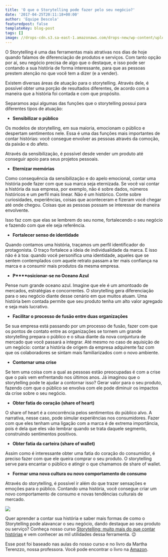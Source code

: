 ```yaml
---
title: 'O que o Storytelling pode fazer pelo seu negócio?'
date: '2017-04-25T20:11:18+00:00'
author: 'Equipe Descola'
featuredpost: false
templateKey: blog-post
tags: []
image: //drops-cdn.s3.sa-east-1.amazonaws.com/drops-new/wp-content/uploads/2017/04/25195437/storytelling-150x150.png
---
```

O Storytelling é uma das ferramentas mais atrativas nos dias de hoje quando falamos de diferenciação de produtos e serviços. Com tanto opção por aí, seu negócio precisa de algo que o destaque, e isso pode ser contando a sua história de forma interessante, para que as pessoas prestem atenção no que você tem a dizer (e a vender).

Existem diversas áreas de atuação para o storytelling. Através dele, é possível obter uma porção de resultados diferentes, de acordo com a maneira que a história foi contada e com que propósito.

Separamos aqui algumas das funções que o storytelling possui para diferentes tipos de atuação:

- **Sensibilizar o público**

Os modelos de storytelling, em sua maioria, emocionam o público e despertam sentimentos nele. Essa é uma das funções mais importantes de contar histórias: você consegue envolver as pessoas através da comoção, da paixão e do afeto.

Através da sensibilização, é possível desde vender um produto até conseguir apoio para seus projetos pessoais.

- **Eternizar memórias**

Como consequência da sensibilização e do apelo emocional, contar uma história pode fazer com que sua marca seja eternizada. Se você vai contar a história da sua empresa, por exemplo, não é sobre dados, números históricos e um perfil mais linear. Não é um histórico. Conte sobre curiosidades, experiências, coisas que aconteceram e fizeram você chegar até onde chegou. Coisas que as pessoas possam se interessar de maneira envolvente.

Isso faz com que elas se lembrem do seu nome, fortalecendo o seu negócio e fazendo com que ele seja referência.

- **Fortalecer senso de identidade**

Quando contamos uma história, traçamos um perfil identificador do protagonista. O traço fortalece a ideia de individualidade da marca. E isso não é à toa: quando você personifica uma identidade, aqueles que se sentem contemplados com aquele retrato passam a ter mais confiança na marca e a consumir mais produtos da mesma empresa.

- **P****osicionar-se no Oceano Azul**

Pense num grande oceano azul. Imagine que ele é um amontoado de mercados, estratégias e concorrentes. O storytelling gera diferenciação para o seu negócio diante desse cenário em que muitos atuam. Uma história bem contada permite que seu produto tenha um alto valor agregado e seja mais lucrativo.

- **Facilitar o processo de fusão entre duas organizações**

Se sua empresa está passando por um processo de fusão, fazer com que os pontos de contato entre as organizações se tornem um grande storytelling prepara o público e o situa diante da nova conjuntura de mercado que você passará a integrar. Até mesmo no caso de aquisição de um negócio: contar a história de origem da empresa adquirente faz com que os colaboradores se sintam mais familiarizados com o novo ambiente.

- **Contornar uma crise**

Se tem uma coisa com a qual as pessoas estão preocupadas é com a crise que o país vem enfrentando nos últimos anos. Já imaginou que o storytelling pode te ajudar a contornar isso? Gerar valor para o seu produto, fazendo com que o público se envolva com ele pode diminuir os impactos da crise sobre o seu negócio.

- **Obter fatia do coração (share of heart)**

O share of heart é a concorrência pelos sentimentos do público alvo. A narrativa, nesse caso, pode simular experiências nos consumidores. Fazer com que eles tenham uma ligação com a marca é de extrema importância, pois é dela que eles vão lembrar quando se trata daquele segmento, construindo sentimentos positivos.

- **Obter fatia da carteira (share of wallet)**

Assim como é interessante obter uma fatia do coração do consumidor, é preciso fazer com que ele queira comprar o seu produto. O storytelling serve para encantar o público e atingir o que chamamos de share of wallet.

- **Formar uma nova cultura ou novo comportamento de consumo**

Através do storytelling, é possível ir além do que trazer sensações e emoções para o público. Contando uma história, você consegue criar um novo comportamento de consumo e novas tendências culturais de mercado.

![](https://descola.org/drops/wp-content/uploads/2017/04/plot_toolkit-725x1024.png)

Quer aprender a contar sua história e saber mais formas de como o Storytelling pode alavancar o seu negócio, dando destaque ao seu produto ou serviço? Conheça nosso curso [Storytelling: muito mais do que contar histórias](https://descola.org/curso/storytelling) e vem conhecer as mil utilidades dessa ferramenta. 😉

Esse post foi baseado nas aulas do nosso curso e no livro da Martha Terenzzo, nossa professora. Você pode encontrar o livro na [Amazon](https://www.amazon.com.br/dp/8576089874/ref=asc_df_85760898744954960).